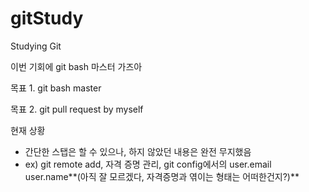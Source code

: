 # gitStudy
Studying Git


이번 기회에 git bash 마스터 가즈아


목표 1. git bash master

목표 2. git pull request by myself

현재 상황
  
   - 간단한 스탭은 할 수 있으나, 하지 않았던 내용은 완전 무지했음
   - ex) git remote add, 자격 증명 관리, git config에서의 user.email user.name**(아직 잘 모르겠다, 자격증명과 엮이는 형태는 어떠한건지?)**
